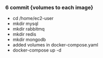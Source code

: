 ### 6 commit {volumes to each image}
* cd /home/ec2-user
* mkdir mysql
* mkdir rabbitmq
* mkdir redis
* mkdir mongodb
* added volumes in docker-compose.yaml
* docker-compose up -d